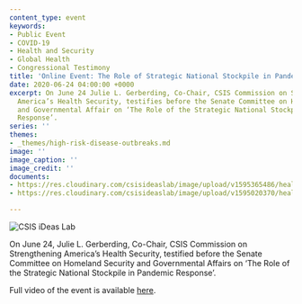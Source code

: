 ```yaml
---
content_type: event
keywords:
- Public Event
- COVID-19
- Health and Security
- Global Health
- Congressional Testimony
title: 'Online Event: The Role of Strategic National Stockpile in Pandemic Response'
date: 2020-06-24 04:00:00 +0000
excerpt: On June 24 Julie L. Gerberding, Co-Chair, CSIS Commission on Strengthening
  America’s Health Security, testifies before the Senate Committee on Homeland Security
  and Governmental Affair on ‘The Role of the Strategic National Stockpile in Pandemic
  Response’.
series: ''
themes:
- _themes/high-risk-disease-outbreaks.md
image: ''
image_caption: ''
image_credit: ''
documents:
- https://res.cloudinary.com/csisideaslab/image/upload/v1595365486/health-commission/Congressional_rrcjid.pdf
- https://res.cloudinary.com/csisideaslab/image/upload/v1595020370/health-commission/ts200624_Gerberding__HSGAC_a9x3wy.pdf

---
```

![CSIS iDeas Lab](https://res.cloudinary.com/csisideaslab/image/upload/v1595538492/health-commission/GY5A1767_xbqrey.jpg "Julie L. Gerberding")

On June 24, Julie L. Gerberding, Co-Chair, CSIS Commission on Strengthening America’s Health Security, testified before the Senate Committee on Homeland Security and Governmental Affairs on ‘The Role of the Strategic National Stockpile in Pandemic Response’.

Full video of the event is available [here](https://www.hsgac.senate.gov/the-role-of-the-strategic-national-stockpile-in-pandemic-response "https://www.hsgac.senate.gov/the-role-of-the-strategic-national-stockpile-in-pandemic-response").